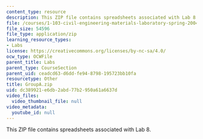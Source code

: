 ```yaml
---
content_type: resource
description: This ZIP file contains spreadsheets associated with Lab 8.
file: /courses/1-103-civil-engineering-materials-laboratory-spring-2004/dc389921e6db2abd77b2950a61a6637d_GroupA.zip
file_size: 54596
file_type: application/zip
learning_resource_types:
- Labs
license: https://creativecommons.org/licenses/by-nc-sa/4.0/
ocw_type: OCWFile
parent_title: Labs
parent_type: CourseSection
parent_uid: ceadcd63-d6dd-fe94-8798-195723bb10fa
resourcetype: Other
title: GroupA.zip
uid: dc389921-e6db-2abd-77b2-950a61a6637d
video_files:
  video_thumbnail_file: null
video_metadata:
  youtube_id: null
---
```

This ZIP file contains spreadsheets associated with Lab 8.